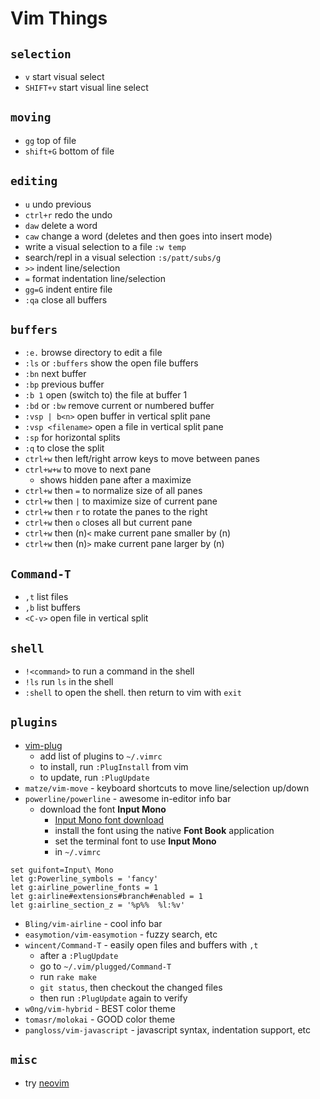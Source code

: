 # Vim Things

## `selection`
* `v` start visual select
* `SHIFT+v` start visual line select

## `moving`
* `gg` top of file
* `shift+G` bottom of file

## `editing`
* `u` undo previous 
* `ctrl+r` redo the undo 
* `daw` delete a word
* `caw` change a word (deletes and then goes into insert mode)
* write a visual selection to a file `:w temp`
* search/repl in a visual selection `:s/patt/subs/g`
* `>>` indent line/selection
* `=` format indentation line/selection
* `gg=G` indent entire file
* `:qa` close all buffers

## `buffers`
* `:e.` browse directory to edit a file
* `:ls` or `:buffers` show the open file buffers
* `:bn` next buffer
* `:bp` previous buffer
* `:b 1` open (switch to) the file at buffer 1
* `:bd` or `:bw` remove current or numbered buffer
* `:vsp | b<n>` open buffer <n> in vertical split pane
* `:vsp <filename>` open a file in vertical split pane
* `:sp` for horizontal splits
* `:q` to close the split
* `ctrl+w` then left/right arrow keys to move between panes
* `ctrl+w+w` to move to next pane
   * shows hidden pane after a maximize
* `ctrl+w` then `=` to normalize size of all panes
* `ctrl+w` then `|` to maximize size of current pane
* `ctrl+w` then `r` to rotate the panes to the right
* `ctrl+w` then `o` closes all but current pane
* `ctrl+w` then (n)`<` make current pane smaller by (n) 
* `ctrl+w` then (n)`>` make current pane larger by (n)

## `Command-T`
* `,t` list files
* `,b` list buffers
* `<C-v>` open file in vertical split

## `shell`
* `!<command>` to run a command in the shell
* `!ls` run `ls` in the shell
* `:shell` to open the shell. then return to vim with `exit`

## `plugins`
* [vim-plug](https://github.com/junegunn/vim-plug)
   * add list of plugins to `~/.vimrc`
   * to install, run `:PlugInstall` from vim
   * to update, run `:PlugUpdate`
* `matze/vim-move` - keyboard shortcuts to move line/selection up/down
* `powerline/powerline` - awesome in-editor info bar
  * download the font __Input Mono__
    * [Input Mono font download](http://input.fontbureau.com/download/)
    * install the font using the native __Font Book__ application
    * set the terminal font to use __Input Mono__
    * in `~/.vimrc`

```shell
set guifont=Input\ Mono
let g:Powerline_symbols = 'fancy'
let g:airline_powerline_fonts = 1 
let g:airline#extensions#branch#enabled = 1 
let g:airline_section_z = '%p%%  %l:%v'
```

* `Bling/vim-airline` - cool info bar 
* `easymotion/vim-easymotion` - fuzzy search, etc
* `wincent/Command-T` - easily open files and buffers with `,t`
   * after a `:PlugUpdate`
   * go to `~/.vim/plugged/Command-T`
   * run `rake make`
   * `git status`, then checkout the changed files
   * then run `:PlugUpdate` again to verify
* `w0ng/vim-hybrid` - BEST color theme
* `tomasr/molokai` - GOOD color theme
* `pangloss/vim-javascript` - javascript syntax, indentation support, etc

## `misc`
* try [neovim](https://github.com/neovim/neovim)
